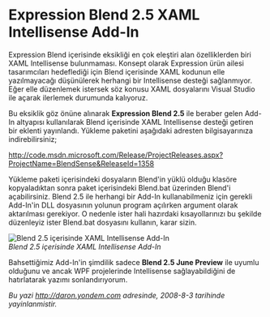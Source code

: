 # Expression Blend 2.5 XAML Intellisense Add-In 

Expression Blend içerisinde eksikliği en çok eleştiri alan özelliklerden
biri XAML Intellisense bulunmaması. Konsept olarak Expression ürün
ailesi tasarımcıları hedeflediği için Blend içerisinde XAML kodunun elle
yazılmayacağı düşünülerek herhangi bir Intellisense desteği sağlanmıyor.
Eğer elle düzenlemek istersek söz konusu XAML dosyalarını Visual Studio
ile açarak ilerlemek durumunda kalıyoruz.

Bu eksiklik göz önüne alınarak **Expression Blend 2.5** ile beraber
gelen Add-In altyapısı kullanılarak Blend içerisinde XAML Intellisense
desteği getiren bir eklenti yayınlandı. Yükleme paketini aşağıdaki
adresten bilgisayarınıza indirebilirsiniz;

<http://code.msdn.microsoft.com/Release/ProjectReleases.aspx?ProjectName=BlendSense&ReleaseId=1358>

Yükleme paketi içerisindeki dosyaların Blend'in yüklü olduğu klasöre
kopyaladıktan sonra paket içerisindeki Blend.bat üzerinden Blend'i
açabilirsiniz. Blend 2.5 ile herhangi bir Add-In kullanabilmeniz için
gerekli Add-In'in DLL dosyasının yolunun program açılırken argument
olarak aktarılması gerekiyor. O nedenle ister hali hazırdaki
kısayollarınızı bu şekilde düzenleyiz ister Blend.bat dosyasını
kullanın, karar sizin.

![Blend 2.5 içerisinde XAML Intellisense
Add-In](media/Expression_Blend_2_5_XAML_Intellisense_Add-In/02082008_1.png)\
*Blend 2.5 içerisinde XAML Intellisense Add-In*

Bahsettiğimiz Add-In'in şimdilik sadece **Blend 2.5 June Preview** ile
uyumlu olduğunu ve ancak WPF projelerinde Intellisense sağlayabildiğini
de hatırlatarak yazımı sonlandırıyorum.


*Bu yazi http://daron.yondem.com adresinde, 2008-8-3 tarihinde yayinlanmistir.*